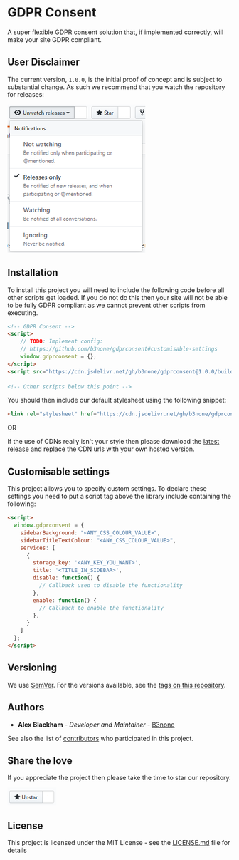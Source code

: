 # GDPR Consent
A super flexible GDPR consent solution that, if implemented correctly, will make your site GDPR compliant.

## User Disclaimer
The current version, `1.0.0`, is the initial proof of concept and is subject to substantial change. As such we recommend that you watch the repository for releases:

![Watch for releases](.github/README_ASSETS/watch_releases.png)

## Installation
To install this project you will need to include the following code before all other scripts get loaded. If you do not do this then your site will not be able to be fully GDPR compliant as we cannot prevent other scripts from executing.
```html
<!-- GDPR Consent -->
<script>
    // TODO: Implement config:
    // https://github.com/b3none/gdprconsent#customisable-settings
    window.gdprconsent = {};
</script>
<script src="https://cdn.jsdelivr.net/gh/b3none/gdprconsent@1.0.0/build/scripts/gdprconsent.min.js"></script>

<!-- Other scripts below this point -->
```

You should then include our default stylesheet using the following snippet:
```html
<link rel="stylesheet" href="https://cdn.jsdelivr.net/gh/b3none/gdprconsent@1.0.0/build/styles/gdprconsent.min.css" />
```

OR

If the use of CDNs really isn't your style then please download the [latest release](https://github.com/b3none/gdprconsent/releases/latest) and replace the CDN urls with your own hosted version.

## Customisable settings
This project allows you to specify custom settings.
To declare these settings you need to put a script tag above the library include containing the following:
```html
<script>
  window.gdprconsent = {
    sidebarBackground: "<ANY_CSS_COLOUR_VALUE>",
    sidebarTitleTextColour: "<ANY_CSS_COLOUR_VALUE>",
    services: [
      {
        storage_key: '<ANY_KEY_YOU_WANT>',
        title: '<TITLE_IN_SIDEBAR>',
        disable: function() {
          // Callback used to disable the functionality
        },
        enable: function() {
          // Callback to enable the functionality
        },
      }
    ]
  };
</script>
```

## Versioning

We use [SemVer](http://semver.org/). For the versions available, see the [tags on this repository](https://github.com/b3none/gdprconsent/tags). 

## Authors

* **Alex Blackham** - *Developer and Maintainer* - [B3none](https://github.com/b3none)

See also the list of [contributors](https://github.com/b3none/gdprconsent/contributors) who participated in this project.

## Share the love

If you appreciate the project then please take the time to star our repository.

![Star us](.github/README_ASSETS/star_us.png)

## License

This project is licensed under the MIT License - see the [LICENSE.md](LICENSE.md) file for details
